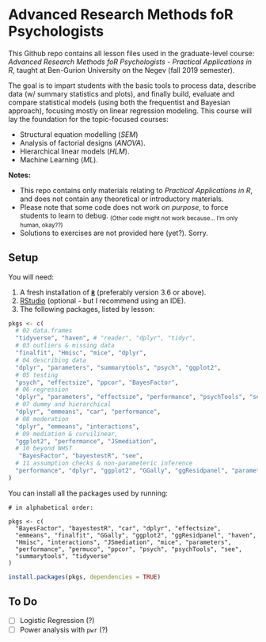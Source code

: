 
# Advanced Research Methods foR Psychologists

This Github repo contains all lesson files used in the graduate-level
course: *Advanced Research Methods foR Psychologists - Practical
Applications in R*, taught at Ben-Gurion University on the Negev (fall
2019 semester).

The goal is to impart students with the basic tools to process data,
describe data (w/ summary statistics and plots), and finally build,
evaluate and compare statistical models (using both the frequentist and
Bayesian approach), focusing mostly on linear regression modeling. This
course will lay the foundation for the topic-focused courses:

  - Structural equation modelling (*SEM*)
  - Analysis of factorial designs (*ANOVA*).
  - Hierarchical linear models (*HLM*).
  - Machine Learning (*ML*).

**Notes:**

  - This repo contains only materials relating to *Practical
    Applications in R*, and does not contain any theoretical or
    introductory materials.  
  - Please note that some code does not work *on purpose*, to force
    students to learn to debug. <sub>(Other code might not work because…
    I’m only human, okay??)</sub>  
  - Solutions to exercises are not provided here (yet?). Sorry.

## Setup

You will need:

1.  A fresh installation of [**`R`**](https://cran.r-project.org/)
    (preferably version 3.6 or above).
2.  [RStudio](https://www.rstudio.com/products/rstudio/download/)
    (optional - but I recommend using an IDE).
3.  The following packages, listed by lesson:

<!-- end list -->

``` r
pkgs <- c(
  # 02 data.frames
  "tidyverse", "haven", # "reader", "dplyr", "tidyr",
  # 03 outliers & missing data
  "finalfit", "Hmisc", "mice", "dplyr", 
  # 04 describing data
  "dplyr", "parameters", "summarytools", "psych", "ggplot2",
  # 05 testing
  "psych", "effectsize", "ppcor", "BayesFactor", 
  # 06 regression
  "dplyr", "parameters", "effectsize", "performance", "psychTools", "see",
  # 07 dummy and hierarchical
  "dplyr", "emmeans", "car", "performance",
  # 08 moderation
  "dplyr", "emmeans", "interactions",
  # 09 mediation & curvilinear,
  "ggplot2", "performance", "JSmediation",
  # 10 beyond NHST
   "BayesFactor", "bayestestR", "see",
  # 11 assumption checks & non-parameteric inference
  "performance", "dplyr", "ggplot2", "GGally", "ggResidpanel", "parameters", "permuco"
)
```

<!-- And their versions: -->

You can install all the packages used by running:

    # in alphabetical order:

    pkgs <- c(
      "BayesFactor", "bayestestR", "car", "dplyr", "effectsize",
      "emmeans", "finalfit", "GGally", "ggplot2", "ggResidpanel", "haven",
      "Hmisc", "interactions", "JSmediation", "mice", "parameters",
      "performance", "permuco", "ppcor", "psych", "psychTools", "see",
      "summarytools", "tidyverse"
    )

``` r
install.packages(pkgs, dependencies = TRUE)
```

## To Do

  - [ ] Logistic Regression (?)
  - [ ] Power analysis with `pwr` (?)
